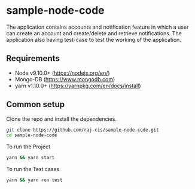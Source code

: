# sample-node-code
The application contains accounts and notification feature in which a user can create an account and create/delete and retrieve notifications. The application also having test-case to test the working of the application.

## Requirements

* Node v9.10.0+ (https://nodejs.org/en/)
* Mongo-DB (https://www.mongodb.com)
* yarn  v1.10.0+ (https://yarnpkg.com/en/docs/install)

## Common setup

Clone the repo and install the dependencies.


```bash
git clone https://github.com/raj-cis/sample-node-code.git
cd sample-node-code
```

To run the Project

```bash
yarn && yarn start
```
To run the Test cases

```bash
yarn && yarn run test
```